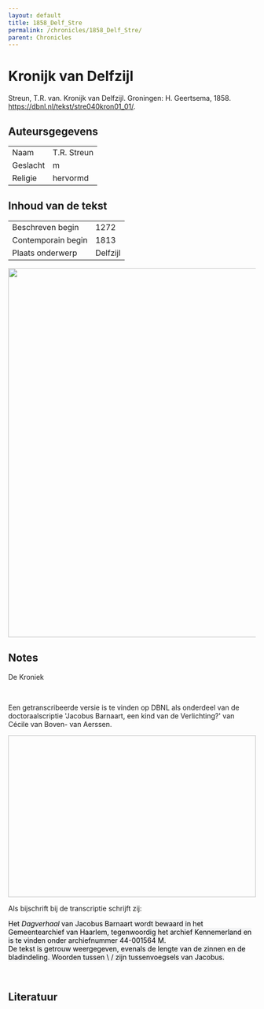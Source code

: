 ```yaml
---
layout: default
title: 1858_Delf_Stre
permalink: /chronicles/1858_Delf_Stre/
parent: Chronicles
--- 
```



# Kronijk van Delfzijl 

Streun, T.R. van. Kronijk van Delfzijl. Groningen: H. Geertsema, 1858. https://dbnl.nl/tekst/stre040kron01_01/. 

## Auteursgegevens 

| | | 
| --------------- | --------------- | 
| Naam | T.R. Streun | 
| Geslacht | m | 
| Religie | hervormd | 

## Inhoud van de tekst 

| | | 
| --------------- | --------------- | 
| Beschreven begin | 1272 | 
| Contemporain begin | 1813 | 
| Plaats onderwerp | Delfzijl | 

[<img src="..\..\barplots_chronicles\1858_Delf_Stre.jpg" width="750"/>](..\..\barplots_chronicles\1858_Delf_Stre.jpg) 

## Notes 

<div data-schema-version="8"><p>De Kroniek</p>
<p>&nbsp;</p>
<p>Een getranscribeerde versie is te vinden op DBNL als onderdeel van de doctoraalscriptie 'Jacobus Barnaart, een kind van de Verlichting?' van Cécile van Boven- van Aerssen.</p>
<p><img alt="" data-attachment-key="XMKBAG3I" width="606" height="329"></p>
<p>Als bijschrift bij de transcriptie schrijft zij:</p>
<p><span style="color: #000000"><span style="background-color: #f3f4f5">Het&nbsp;</span></span><em><span style="color: #000000"><span style="background-color: #f3f4f5">Dagverhaal</span></span></em><span style="color: #000000"><span style="background-color: #f3f4f5">&nbsp;van Jacobus Barnaart wordt bewaard in het Gemeentearchief van Haarlem, tegenwoordig het archief Kennemerland en is te vinden onder archiefnummer 44-001564 M.<br>De tekst is getrouw weergegeven, evenals de lengte van de zinnen en de bladindeling. Woorden tussen \ / zijn tussenvoegsels van Jacobus.</span></span></p>
<p>&nbsp;</p>
</div> 

## Literatuur 

